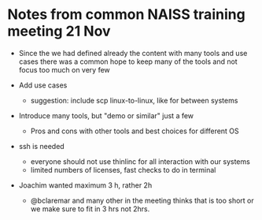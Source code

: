 # Notes from common NAISS training meeting 21 Nov

- Since the we had defined already the content with many tools and
  use cases there was a common hope to keep many of the tools
  and not focus too much on very few

- Add use cases
    - suggestion: include scp linux-to-linux, like for between systems
- Introduce many tools, but "demo or similar" just a few
    - Pros and cons with other tools and best choices for different OS
- ssh is needed
    - everyone should not use thinlinc for all interaction with our systems
    - limited numbers of licenses, fast checks to do in terminal
- Joachim wanted maximum 3 h, rather 2h
    - @bclaremar and many other in the meeting  thinks
      that is too short or we make sure to fit in 3 hrs not 2hrs.
